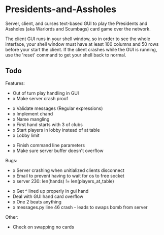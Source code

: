 Presidents-and-Assholes
=======================

Server, client, and curses text-based GUI to play the Presidents and
Assholes (aka Warlords and Scumbags) card game over the network.

The client GUI runs in your shell window, so in order to see the whole
interface, your shell window must have at least 100 columns and 50 rows before
your start the client. If the client crashes while the GUI is running, use the
'reset' command to get your shell back to normal. 

Todo
---

Features:
- Out of turn play handling in GUI
- x Make server crash proof
+ x Validate messages (Regular expressions)
+ x Implement chand
+ x Name mangling
+ x First hand starts with 3 of clubs
+ x Start players in lobby instead of at table
+ x Lobby limit
- x Finish command line parameters
- x Make sure server buffer doesn't overflow

Bugs:
+ x Server crashing when unitialized clients disconnect
+ x Email to prevent having to wait for os to free socket
+ x server 230: len(hands) != len(players_at_table)
- x Get ^ lined up properly in gui hand
- Deal with GUI hand card overflow
- x One 2 beats anything
- x messages.py line 46 crash - leads to swaps bomb from server

Other:
- Check on swapping no cards
